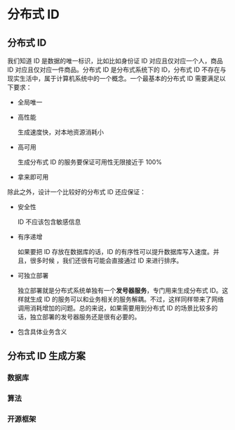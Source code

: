 # 分布式 ID

## 分布式 ID

我们知道 ID 是数据的唯一标识，比如比如身份证 ID 对应且仅对应一个人，商品 ID 对应且仅对应一件商品。分布式 ID 是分布式系统下的 ID，分布式 ID 不存在与现实生活中，属于计算机系统中的一个概念。一个最基本的分布式 ID 需要满足以下要求：

- 全局唯一

- 高性能

  生成速度快，对本地资源消耗小

- 高可用

  生成分布式 ID 的服务要保证可用性无限接近于 100%

- 拿来即可用

除此之外，设计一个比较好的分布式 ID 还应保证：

- 安全性

  ID 不应该包含敏感信息

- 有序递增

  如果要把 ID 存放在数据库的话，ID 的有序性可以提升数据库写入速度。并且，很多时候 ，我们还很有可能会直接通过 ID 来进行排序。

- 可独立部署

  独立部署就是分布式系统单独有一个**发号器服务**，专门用来生成分布式 ID。这样就生成 ID 的服务可以和业务相关的服务解耦。不过，这样同样带来了网络调用消耗增加的问题。总的来说，如果需要用到分布式 ID 的场景比较多的话，独立部署的发号器服务还是很有必要的。

- 包含具体业务含义



## 分布式 ID 生成方案

### 数据库

### 算法

### 开源框架



